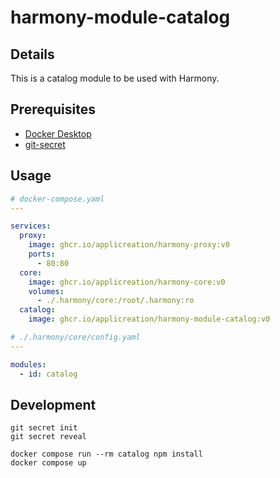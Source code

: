 # harmony-module-catalog

## Details

This is a catalog module to be used with Harmony.

## Prerequisites

* [Docker Desktop](https://www.docker.com/products/docker-desktop)
* [git-secret](https://git-secret.io/installation)

## Usage

```yaml
# docker-compose.yaml
---

services:
  proxy:
    image: ghcr.io/applicreation/harmony-proxy:v0
    ports:
      - 80:80
  core:
    image: ghcr.io/applicreation/harmony-core:v0
    volumes:
      - ./.harmony/core:/root/.harmony:ro
  catalog:
    image: ghcr.io/applicreation/harmony-module-catalog:v0
```

```yaml
# ./.harmony/core/config.yaml
---

modules:
  - id: catalog
```

## Development

```shell
git secret init
git secret reveal
```

```shell
docker compose run --rm catalog npm install
docker compose up
```
